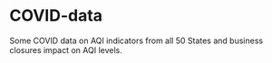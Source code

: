 # COVID-data
Some COVID data on AQI indicators from all 50 States and business closures impact on AQI levels. 
